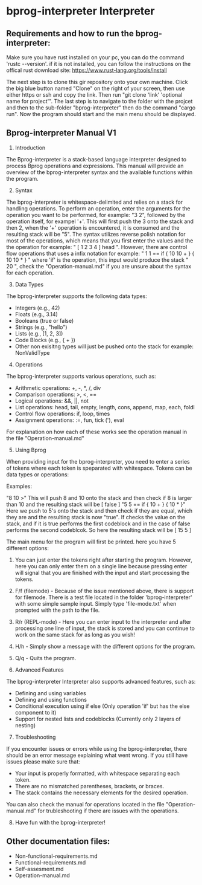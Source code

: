 # bprog-interpreter Interpreter

## Requirements and how to run the bprog-interpreter:
Make sure you have rust installed on your pc, you can do the command 'rustc --version'. if it is not installed, you can follow the instructions on the offical rust download site: https://www.rust-lang.org/tools/install

The next step is to clone this gir repository onto your own machine. Click the big blue button named "Clone" on the right of your screen, then use either https or ssh and copy the link. Then run "git clone 'link' 'optional name for project'". The last step is to navigate to the folder with the projcet and then to the sub-folder "bprog-interpreter" then do the command "cargo run". Now the program should start and the main menu should be displayed. 

## Bprog-interpreter Manual V1

1. Introduction

The Bprog-interpreter is a stack-based language interpreter designed to process Bprog operations and expressions. This manual will provide an overview of the bprog-interpreter syntax and the available functions within the program.

2. Syntax

The bprog-interpreter is whitespace-delimited and relies on a stack for handling operations. To perform an operation, enter the arguments for the operation you want to be performed, for example: "3 2", followed by the operation itself, for exampel '+'. This will first push the 3 onto the stack and then 2, when the '+' operation is encountered, it is consumed and the resulting stack will be "5". The syntax utilizes reverse polish notation for most of the operations, which means that you first enter the values and the the operation for example:
" [ 1 2 3 4 ] head ". However, there are control flow operations that uses a infix notation for example: " 1 1 == if { 10 10 + } { 10 10 * } " where 'if' is the operation, this input would produce the stack " 20 ", check the "Operation-manual.md" if you are unsure about the syntax for each operation.

3. Data Types

The bprog-interpreter supports the following data types:

- Integers (e.g., 42)
- Floats (e.g., 3.14)
- Booleans (true or false)
- Strings (e.g., "hello")
- Lists (e.g., [1, 2, 3])
- Code Blocks (e.g., { + })
- Other non exisitng types will just be pushed onto the stack for example: NonValidType

4. Operations

The bprog-interpreter supports various operations, such as:

- Arithmetic operations: +, -, *, /, div
- Comparison operations: >, <, ==
- Logical operations: &&, ||, not
- List operations: head, tail, empty, length, cons, append, map, each, foldl
- Control flow operations: if, loop, times
- Assignment operations: :=, fun, tick ('), eval 

For explanation on how each of these works see the operation manual in the file "Operation-manual.md"

5. Using Bprog

When providing input for the bprog-interpreter, you need to enter a series of tokens where each token is speparated with whitespace. Tokens can be data types or operations:

Examples:

"8 10 >" This will push 8 and 10 onto the stack and then check if 8 is larger than 10 and the resulting stack will be [ false ]
"5 5 == if { 10 + } { 10 * }" Here we push to 5's onto the stack and then check if they are equal, which they are and the resulting stack is now "true". If checks the value on the stack, and if it is true performs the first codeblock and in the case of false performs the second codeblcok. So here the resulting stack will be [ 15 5 ]

The main menu for the program will first be printed. here you have 5 different options:

1. You can just enter the tokens right after starting the program. However, here you can only enter them on a single line because pressing enter will signal that you are finished with the input and start processing the tokens. 
2. F/f (filemode) - Because of the issue mentioned above, there is support for filemode. There is a test file located in the folder 'bprog-interpreter' with some simple sample input. Simply type 'file-mode.txt' when prompted with the path to the file. 
3. R/r (REPL-mode) - Here you can enter input to the interpreter and after processing one line of input, the stack is stored and you can continue to work on the same stack for as long as you wish!
4. H/h - Simply show a message with the different options for the program.
5. Q/q - Quits the program. 


6. Advanced Features

The bprog-interpreter Interpreter also supports advanced features, such as:

- Defining and using variables
- Defining and using functions
- Conditional execution using if else (Only operation 'if' but has the else component to it)
- Support for nested lists and codeblocks (Currently only 2 layers of nesting)

7. Troubleshooting

If you encounter issues or errors while using the bprog-interpreter, there should be an error message explaining what went wrong. If you still have issues please make sure that:

- Your input is properly formatted, with whitespace separating each token.
- There are no mismatched parentheses, brackets, or braces.
- The stack contains the necessary elements for the desired operation.

You can also check the manual for operations located in the file "Operation-manual.md" for trubleshooting if there are issues with the operations. 

8. Have fun with the bprog-interpreter!

## Other documentation files: 
- Non-functional-requirements.md
- Functional-requirements.md
- Self-assesment.md
- Operation-manual.md
